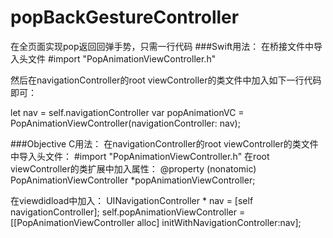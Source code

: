 # popBackGestureController
在全页面实现pop返回回弹手势，只需一行代码
###Swift用法：
在桥接文件中导入头文件    #import "PopAnimationViewController.h"
   
   然后在navigationController的root viewController的类文件中加入如下一行代码即可：  

 let nav = self.navigationController
 var popAnimationVC = PopAnimationViewController(navigationController: nav);


###Objective C用法：
在navigationController的root viewController的类文件中导入头文件：    #import "PopAnimationViewController.h"
在root viewController的类扩展中加入属性：
@property (nonatomic) PopAnimationViewController *popAnimationViewController;

在viewdidload中加入：
UINavigationController * nav = [self navigationController];
    self.popAnimationViewController = [[PopAnimationViewController alloc] initWithNavigationController:nav];

